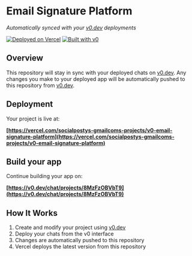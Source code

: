 # Email Signature Platform

*Automatically synced with your [v0.dev](https://v0.dev) deployments*

[![Deployed on Vercel](https://img.shields.io/badge/Deployed%20on-Vercel-black?style=for-the-badge&logo=vercel)](https://vercel.com/socialpostys-gmailcoms-projects/v0-email-signature-platform)
[![Built with v0](https://img.shields.io/badge/Built%20with-v0.dev-black?style=for-the-badge)](https://v0.dev/chat/projects/8MzFzOBVbT9)

## Overview

This repository will stay in sync with your deployed chats on [v0.dev](https://v0.dev).
Any changes you make to your deployed app will be automatically pushed to this repository from [v0.dev](https://v0.dev).

## Deployment

Your project is live at:

**[https://vercel.com/socialpostys-gmailcoms-projects/v0-email-signature-platform](https://vercel.com/socialpostys-gmailcoms-projects/v0-email-signature-platform)**

## Build your app

Continue building your app on:

**[https://v0.dev/chat/projects/8MzFzOBVbT9](https://v0.dev/chat/projects/8MzFzOBVbT9)**

## How It Works

1. Create and modify your project using [v0.dev](https://v0.dev)
2. Deploy your chats from the v0 interface
3. Changes are automatically pushed to this repository
4. Vercel deploys the latest version from this repository